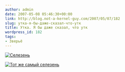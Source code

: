 ```yaml
---
author: admin
date: 2007-05-08 05:46:30+00:00
link: http://blog.not-a-kernel-guy.com/2007/05/07/182
slug: утка-я-бы-даже-сказал-что-утк
title: Утка. Я бы даже сказал, что утк
wordpress_id: 182
tags:
- Зверьё
---
```


[![Селезень](/2007/05/duck.thumbnail.jpg)](/2007/05/duck.jpg)

[![Тот же самый селезень](/2007/05/duck2.thumbnail.jpg)](/2007/05/duck2.jpg)
